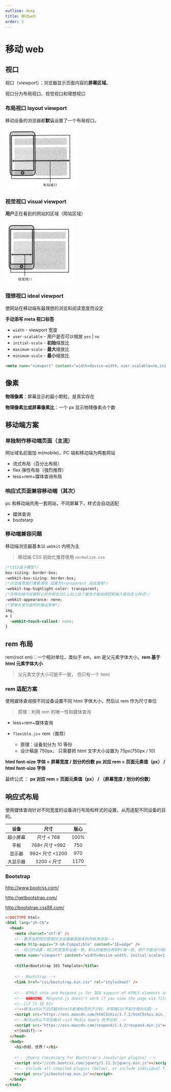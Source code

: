 ```yaml
---
outline: deep
title: 移动web
order: 3
---
```


# 移动 web

## 视口

视口（viewport）：浏览器显示页面内容的**屏幕区域**。

视口分为布局视口、视觉视口和理想视口

### 布局视口 layout viewport

移动设备的浏览器都**默认**设置了一个布局视口。

<img src="./mobile.assets/2.png" alt="2" style="zoom: 67%;" />

### 视觉视口 visual viewport

**用户**正在看到的网站的区域（网站区域）

<img src="./mobile.assets/3.png" alt="3" style="zoom: 67%;" />

### 理想视口 ideal viewport

使网站在移动端有最理想的浏览和阅读宽度而设定

**手动添写 meta 视口标签**

- `width` - viewport 宽度
- `user-scalable` - 用户是否可以缩放 `yes` | `no`
- `initial-scale` - **初始**缩放比
- `maximum-scale` - **最大**缩放比
- `minimum-scale` - **最小**缩放比

```html
<meta name="viewport" content="width=device-width，user-scalable=no,initial-scale=l.0,maximum-scale=l.0,minimum-scale=l.0" />
```

## 像素

**物理像素**：屏幕显示的最小颗粒，是真实存在

**物理像素比或屏幕像素比**：一个 px 显示物理像素点个数

## 移动端方案

### 单独制作移动端页面（主流）

网址域名前面加 m(mobile)，PC 端和移动端为两套网站

- 流式布局（百分比布局）
- flex 弹性布局（强烈推荐）
- less+rem+媒体查询布局

### 响应式页面兼容移动端（其次）

pc 和移动端共用一套网站，不同屏幕下，样式会自动适配

- 媒体查询
- bootstarp

### 移动端兼容问题

移动端浏览器基本以 `webkit` 内核为主

> 移动端 CSS 初始化推荐使用 `normalize.css`

```css
/*CSS3盒子模型*/
box-sizing: border-box;
-webkit-box-sizing: border-box;
/*点击高亮我们需要清除 设置为transparent 完成透明*/
-webkit-tap-highlight-color: transparent;
/*在移动端浏览器默认的外观在iOS上加上这个属性才能给按钮和输入框自定义样式*/
-webkit-appearance: none;
/*禁用长按页面时的弹出菜单*/
img,
a {
  -webkit-touch-callout: none;
}
```

## rem 布局

rem(root em)：一个相对单位，类似于 em，em 是父元素字体大小。**rem 基于 html 元素字体大小**

> 父元素文字大小可能不一致， 但只有一个 html

### rem 适配方案

使用媒体查询按不同设备设置不同 html 字体大小，然后以 rem 作为尺寸单位

> 原理：利用 rem 的唯一性和媒体查询

- less+rem+媒体查询

- `flexible.js`+ rem（推荐）
  - 原理：设备划分为 10 等份
  - 设计稿是 750px， 只需要把 html 文字大小设置为 75px(750px / 10)

**html font-size 字体 = 屏幕宽度 / 划分的份数**
**px 对应 rem = 页面元素值（px） / html font-size 字体**

最终公式 ： **px 对应 rem = 页面元素值（px） / （屏幕宽度 / 划分的份数）**

## 响应式布局

使用媒体查询针对不同宽度的设备进行布局和样式的设置，从而适配不同设备的目的。

|   设备   |      尺寸       | 版心 |
| :------: | :-------------: | :--: |
| 超小屏幕 |   尺寸 < 768    | 100% |
|   平板   | 768< 尺寸 <992  | 750  |
|  显示器  | 992< 尺寸 <1200 | 970  |
| 大显示器 |   1200 < 尺寸   | 1170 |

### Bootstrap

http://www.bootcss.com/

http://getbootstrap.com/

http://bootstrap.css88.com/

```html
<!DOCTYPE html>
<html lang="zh-CN">
  <head>
    <meta charset="utf-8" />
    <!--要求当前网页使用IE浏览器最高版本的内核来渲染-->
    <meta http-equiv="X-UA-Compatible" content="IE=edge" />
    <!--视口的设置：视口的宽度和设备一致，默认的缩放比例和PC端一致，用户不能自行缩放-->
    <meta name="viewport" content="width=device-width, initial-scale=1, user-scalable=0" />

    <title>Bootstrap 101 Template</title>

    <!-- Bootstrap -->
    <link href="css/bootstrap.min.css" rel="stylesheet" />

    <!-- HTML5 shim and Respond.js for IE8 support of HTML5 elements and media queries -->
    <!-- WARNING: Respond.js doesn't work if you view the page via file:// -->
    <!--[if lt IE 9]>
	<!--解决ie9以下浏览器对html5新增标签的不识别，并导致CSS不起作用的问题-->
    <script src="https://oss.maxcdn.com/html5shiv/3.7.2/html5shiv.min.js"></script>
    <!--解决ie9以下浏览器对 css3 Media Query 的不识别 -->
    <script src="https://oss.maxcdn.com/respond/1.4.2/respond.min.js"></script>
    <![endif]-->
  </head>
  <body>
    <h1>你好，世界！</h1>

    <!-- jQuery (necessary for Bootstrap's JavaScript plugins) -->
    <script src="//cdn.bootcss.com/jquery/1.11.3/jquery.min.js"></script>
    <!-- Include all compiled plugins (below), or include individual files as needed -->
    <script src="js/bootstrap.min.js"></script>
  </body>
</html>
```

#

